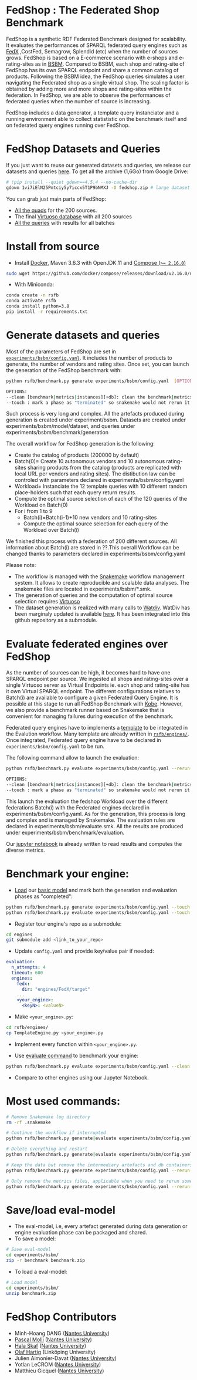 # FedShop : The Federated Shop Benchmark

FedShop is a synthetic RDF Federated Benchmark designed for scalability. It evaluates the performances of SPARQL federated query engines  such as [FedX](https://rdf4j.org/documentation/programming/federation/) ,CostFed, Semagrow, Splendid (etc) when the number of sources grows. FedShop is based on a E-commerce scenario with e-shops and e-rating-sites as in [BSBM](http://wbsg.informatik.uni-mannheim.de/bizer/berlinsparqlbenchmark/). Compared to  BSBM, each shop and rating-site of FedShop has its own SPARQL endpoint and share a common catalog of products. Following the BSBM idea, the FedShop queries simulates a user  navigating the Federated shop as a single virtual shop. The scaling factor is obtained by adding more and more shops and rating-sites within the federation. In FedShop, we are able to observe the performances of federated queries when the number of source is increasing.

FedShop includes a data generator, a template query instanciator and a running environment able to collect statististic on the benchmark itself and on federated query engines running over FedShop.

# FedShop Datasets and Queries

If you just want to reuse our generated datasets and queries, we release our datasets and queries [here](https://drive.google.com/drive/folders/1vi7iElN25Pmtciy5y7iccx5T1P9bNMXJ). To get all the archive (1,6Go) from Google Drive:

```bash
# !pip install --quiet gdown==4.5.4 --no-cache-dir
gdown 1vi7iElN25Pmtciy5y7iccx5T1P9bNMXJ -O fedshop.zip # large dataset
```
You can grab just main parts of FedShop:
* [All the quads](https://drive.google.com/file/d/1ZpQWztExR7uuGaVWZ4iD0xP9lbNfVnoz/view?usp=share_link) for the 200 sources.
* The final [Virtuoso database](https://drive.google.com/file/d/1XL49DiYkzSlXVVaPXLaLJTNesfF5wFNR/view?usp=share_link) with all 200 sources
* [All the queries](https://drive.google.com/file/d/1mQl8yy3ZKJP7WIncUkvlZW3sKlnpg-w2/view?usp=share_link) with results for all batches

# Install from source

- Install [Docker](https://docs.docker.com/get-docker/), Maven 3.6.3 with OpenJDK 11
 and [Compose (`>= 2.16.0`)](https://github.com/docker/compose)

```bash
sudo wget https://github.com/docker/compose/releases/download/v2.16.0/docker-compose-linux-x86_64 -O /usr/bin/docker-compose
```


- With Miniconda:
```bash
conda create -n rsfb
conda activate rsfb
conda install python=3.8 
pip install -r requirements.txt
```

# Generate datasets and queries

Most of the parameters of FedShop are set in [`experiments/bsbm/config.yaml`](experiments/bsbm/config.yaml). It includes the number of products to generate, the number of vendors and rating sites. 
Once set, you can launch the generation of the FedShop benchmark with:

```bash
python rsfb/benchmark.py generate experiments/bsbm/config.yaml  [OPTIONS]

OPTIONS:
--clean [benchmark|metrics|instances][+db]: clean the benchmark|metrics|instances then (optional) destroy all database containers
--touch : mark a phase as "terminated" so snakemake would not rerun it.
```

Such process is very long and complex. All the artefacts produced during generation is created under experiment/bsbm. Datasets are created under experiments/bsbm/model/dataset, and queries under experiments/bsbm/benchmark/generation

The overall workflow for FedShop generation is the following:
* Create the catalog of products (200000 by default)
* Batch(0)= Create 10 autonomous vendors and 10 autonomous rating-sites sharing products from the catalog (products are replicated with local URL per vendors and rating sites). The distibution law can be controled with parameters declared in experiments/bsbm/config.yaml 
* Workload= Instanciate the 12 template queries with 10 different random place-holders such that each query return results.
* Compute the optimal source selection of each of the 120 queries of the Workload on Batch(0)
* For i from 1 to 9
  * Batch(i)=Batch(i-1)+10 new vendors and 10 rating-sites
  * Compute the optimal source selection for each query of the Workload over Batch(i)

We finished this process with a federation of 200 different sources. All information about Batch(i) are stored in ??.This overall Workflow can be changed thanks to parameters declared in experiments/bsbm/config.yaml 

Please note:
* The workflow is managed with the [Snakemake](https://snakemake.readthedocs.io/en/stable/) workflow management system. It allows to create reproducible and scalable data analyses. The snakemake files are located in experiments/bsbm/*.smk.
* The generation of queries and the computation of optimal source selection requires [Virtuoso](https://github.com/openlink/virtuoso-opensource)
* The dataset generation is realized with many calls to [Watdiv](https://dsg.uwaterloo.ca/watdiv/). WatDiv has been marginaly updated is available [here](https://github.com/mhoangvslev/watdiv/tree/e50cc38a28c79b73706ab3ee6f4d0340eedeee3f). It has been integrated into this github repository as a submodule.

# Evaluate federated engines over FedShop

As the number of sources can be high, it becomes hard to have one SPARQL endpoint per source. We ingested all shops and rating-sites over a single Virtuoso server as Virtual Endpoints ie. each shop and rating-site has it own Virtual SPARQL endpoint. The different configurations relatives to Batch(i) are available to configure a given Federated Query Engine. It is possible at this stage to run all FedShop Benchmark with [Kobe](https://github.com/semagrow/kobe). However, we also provide a benchmark runner based on Snakemake that is convenient for managing failures during execution of the benchmark.

Federated query engines have to implements a [template](rsfb/engines/TemplateEngine.py) to be integrated in the Evalution workflow. Many template are already written in [`rsfb/engines/`](rsfb/engines/). Once integrated, 
Federated query engine have to be declared in `experiments/bsbm/config.yaml` to be run.

The following command allow to launch the evaluation:
```bash
python rsfb/benchmark.py evaluate experiments/bsbm/config.yaml --rerun-incomplete [OPTIONS]

OPTIONS:
--clean [benchmark|metrics|instances][+db]: clean the benchmark|metrics|instances then (optional) destroy all database containers
--touch : mark a phase as "terminated" so snakemake would not rerun it.
```
This launch the evaluation the  fedshop Workload over the different federations Batch(i) with the Federated engines declared in experiments/bsbm/config.yaml. As for the generation, this process is long and complex and is managed by Snakemake. The evaluation rules are declared in experiments/bsbm/evaluate.smk. All the results are produced under experiments/bsbm/benchmark/evaluation.

Our [jupyter notebook](Realistic_Synthetic_Federated.ipynb) is already written to read results and computes the diverse metrics.

# Benchmark your engine:

- [Load](https://github.com/mhoangvslev/RSFB/wiki/Quick-tutorial#saveload-model) our [basic model]() and mark both the generation and evaluation phases as "completed":
```bash
python rsfb/benchmark.py generate experiments/bsbm/config.yaml --touch
python rsfb/benchmark.py evaluate experiments/bsbm/config.yaml --touch
```

- Register tour engine's repo as a submodule:
```bash
cd engines
git submodule add <link_to_your_repo>
```

- Update `config.yaml` and provide key/value pair if needed:

```yaml
evaluation:
  n_attempts: 4
  timeout: 600
  engines:
    fedx:
      dir: "engines/FedX/target"
    ...
    <your_engine>:
      <keyN>: <valueN>
```

- Make `<your_engine>.py`:
```bash
cd rsfb/engines/
cp TemplateEngine.py <your_engine>.py
```

- Implement every function within `<your_engine>.py`.

- Use [evaluate command](https://github.com/mhoangvslev/RSFB/wiki/Quick-tutorial#generationevaluation) to benchmark your engine:
```bash
python rsfb/benchmark.py evaluate experiments/bsbm/config.yaml --clean metrics

```

- Compare to other engines using our Jupyter Notebook.


# Most used commands:

```bash
# Remove Snakemake log directory
rm -rf .snakemake

# Continue the workflow if interrupted 
python rsfb/benchmark.py generate|evaluate experiments/bsbm/config.yaml --rerun-incomplete

# Delete everything and restart
python rsfb/benchmark.py generate|evaluate experiments/bsbm/config.yaml --rerun-incomplete --clean all

# Keep the data but remove the intermediary artefacts and db containers.
python rsfb/benchmark.py generate experiments/bsbm/config.yaml --rerun-incomplete --clean benchmark+db

# Only remove the metrics files, applicable when you need to rerun some of the steps
python rsfb/benchmark.py generate experiments/bsbm/config.yaml --rerun-incomplete --clean metrics

```

# Save/load eval-model
- The eval-model, i.e, every artefact generated during data generation or engine evaluation phase can be packaged and shared.
- To save a model:
```bash
# Save eval-model
cd experiments/bsbm/
zip -r benchmark benchmark.zip
```
- To load a eval-model:
```bash
# Load model
cd experiments/bsbm/
unzip benchmark.zip
```

# FedShop Contributors

* Minh-Hoang DANG ([Nantes University](https://english.univ-nantes.fr/))
* [Pascal Molli](https://sites.google.com/view/pascal-molli) ([Nantes University](https://english.univ-nantes.fr/))
* [Hala Skaf](http://pagesperso.ls2n.fr/~skaf-h/pmwiki/pmwiki.php) ([Nantes University](https://english.univ-nantes.fr/))
* [Olaf Hartig](https://olafhartig.de/) (Linköping University) 
* Julien Aimonier-Davat ([Nantes University](https://english.univ-nantes.fr/))
* Yotlan LeCROM ([Nantes University](https://english.univ-nantes.fr/))
* Matthieu Gicquel ([Nantes University](https://english.univ-nantes.fr/))

